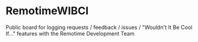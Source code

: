 # RemotimeWIBCI
Public board for logging requests / feedback / issues / "Wouldn't It Be Cool If..." features with the Remotime Development Team
